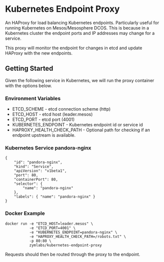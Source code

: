 # Kubernetes Endpoint Proxy

An HAProxy for load balancing Kubernetes endpoints.
Particularly useful for running Kubernetes on Mesos/Mesosphere DCOS. This is because
in a Kubernetes cluster the endpoint ports and IP addresses may change for a service.

This proxy will monitor the endpoint for changes in etcd and update HAProxy with the new
endpoints.

## Getting Started

Given the following service in Kubernetes, we will run the proxy container with
the options below.

### Environment Variables

 - ETCD_SCHEME - etcd connection scheme (http)
 - ETCD_HOST - etcd host (leader.mesos)
 - ETCD_PORT - etcd port (4001)
 - KUBERNETES_ENDPOINT - Kubernetes endpoint id or service id
 - HAPROXY_HEALTH_CHECK_PATH - Optional path for checking if an endpoint upstream is available.

### Kubernetes Service pandora-nginx
    {
        "id": "pandora-nginx",
        "kind": "Service",
        "apiVersion": "v1beta1",
        "port": 80,
        "containerPort": 80,
        "selector": {
            "name": "pandora-nginx"
        },
        "labels": { "name": "pandora-nginx" }
    }

### Docker Example
    docker run -e "ETCD_HOST=leader.mesos" \
               -e "ETCD_PORT=4001" \
               -e "KUBERNETES_ENDPOINT=pandora-nginx" \
               -e "HAPROXY_HEALTH_CHECK_PATH=/robots.txt" \
               -p 80:80 \
               zymlabs/kubernetes-endpoint-proxy

Requests should then be routed through the proxy to the endpoint.
